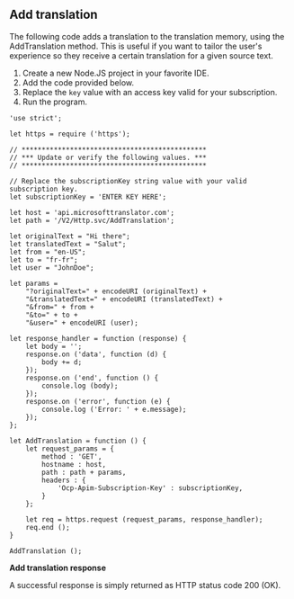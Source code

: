 ## Add translation

The following code adds a translation to the translation memory, using the AddTranslation method. This is useful if you want to tailor the user's experience so they receive a certain translation for a given source text.

1. Create a new Node.JS project in your favorite IDE.
2. Add the code provided below.
3. Replace the `key` value with an access key valid for your subscription.
4. Run the program.

```nodejs
'use strict';

let https = require ('https');

// **********************************************
// *** Update or verify the following values. ***
// **********************************************

// Replace the subscriptionKey string value with your valid subscription key.
let subscriptionKey = 'ENTER KEY HERE';

let host = 'api.microsofttranslator.com';
let path = '/V2/Http.svc/AddTranslation';

let originalText = "Hi there";
let translatedText = "Salut";
let from = "en-US";
let to = "fr-fr";
let user = "JohnDoe";

let params =
	"?originalText=" + encodeURI (originalText) +
	"&translatedText=" + encodeURI (translatedText) +
	"&from=" + from +
	"&to=" + to +
	"&user=" + encodeURI (user);

let response_handler = function (response) {
    let body = '';
    response.on ('data', function (d) {
        body += d;
    });
    response.on ('end', function () {
		console.log (body);
    });
    response.on ('error', function (e) {
        console.log ('Error: ' + e.message);
    });
};

let AddTranslation = function () {
	let request_params = {
		method : 'GET',
		hostname : host,
		path : path + params,
		headers : {
			'Ocp-Apim-Subscription-Key' : subscriptionKey,
		}
	};

	let req = https.request (request_params, response_handler);
	req.end ();
}

AddTranslation ();
```

**Add translation response**

A successful response is simply returned as HTTP status code 200 (OK).

